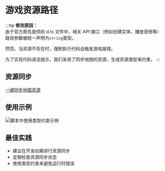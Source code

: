 # 游戏资源路径

:::tip
**修改原因：**  
由于官方原先提供的 d.ts 文件中，相关 API 接口（例如创建实体，播放音频等）路径参数被统一声明为`string`类型。

然而，当资源不存在时，强制执行代码会触发游戏报错。

为了实现代码语法提示，我们采用了同步地图的资源，生成资源类型来约束。
:::

## 资源同步

[一键同步地图资源](/guide/three/resourcesSynchronous.html)

## 使用示例

![脚本中使用类型约束示例](/QQ20241222-160335.png)

## 最佳实践

- 建议在开发初期进行资源同步
- 定期检查资源同步状态
- 使用类型约束来避免运行时错误
